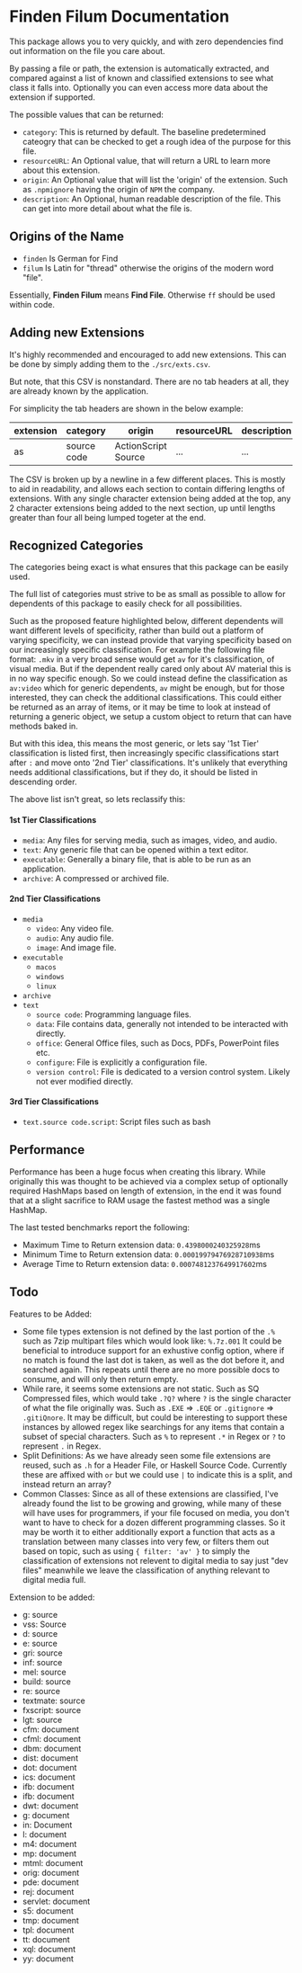 # Finden Filum Documentation

This package allows you to very quickly, and with zero dependencies find out information on the file you care about.

By passing a file or path, the extension is automatically extracted, and compared against a list of known and classified extensions to see what class it falls into. Optionally you can even access more data about the extension if supported.

The possible values that can be returned:

* `category`: This is returned by default. The baseline predetermined cateogry that can be checked to get a rough idea of the purpose for this file.
* `resourceURL`: An Optional value, that will return a URL to learn more about this extension.
* `origin`: An Optional value that will list the 'origin' of the extension. Such as `.npmignore` having the origin of `NPM` the company.
* `description`: An Optional, human readable description of the file. This can get into more detail about what the file is.

## Origins of the Name

* `finden` Is German for Find
* `filum` Is Latin for "thread" otherwise the origins of the modern word "file".

Essentially, **Finden Filum** means **Find File**. Otherwise `ff` should be used within code.

## Adding new Extensions

It's highly recommended and encouraged to add new extensions. This can be done by simply adding them to the `./src/exts.csv`.

But note, that this CSV is nonstandard. There are no tab headers at all, they are already known by the application.

For simplicity the tab headers are shown in the below example:

| extension | category | origin | resourceURL | description |
| --- | --- | --- | --- | --- |
| as | source code | ActionScript Source | ... | ... | ... |

The CSV is broken up by a newline in a few different places. This is mostly to aid in readability, and allows each section to contain differing lengths of extensions. With any single character extension being added at the top, any 2 character extensions being added to the next section, up until lengths greater than four all being lumped togeter at the end.

## Recognized Categories

The categories being exact is what ensures that this package can be easily used.

The full list of categories must strive to be as small as possible to allow for dependents of this package to easily check for all possibilities.

Such as the proposed feature highlighted below, different dependents will want different levels of specificity, rather than build out a platform of varying specificity, we can instead provide that varying specificity based on our increasingly specific classification. For example the following file format: `.mkv` in a very broad sense would get `av` for it's classification, of visual media. But if the dependent really cared only about AV material this is in no way specific enough. So we could instead define the classification as `av:video` which for generic dependents, `av` might be enough, but for those interested, they can check the additional classifications. This could either be returned as an array of items, or it may be time to look at instead of returning a generic object, we setup a custom object to return that can have methods baked in.

But with this idea, this means the most generic, or lets say '1st Tier' classification is listed first, then increasingly specific classifications start after `:` and move onto '2nd Tier' classifications. It's unlikely that everything needs additional classifications, but if they do, it should be listed in descending order.

The above list isn't great, so lets reclassify this:

#### 1st Tier Classifications

- `media`: Any files for serving media, such as images, video, and audio.
- `text`: Any generic file that can be opened within a text editor.
- `executable`: Generally a binary file, that is able to be run as an application.
- `archive`: A compressed or archived file.

#### 2nd Tier Classifications

- `media`
  * `video`: Any video file.
  * `audio`: Any audio file.
  * `image`: And image file.
- `executable`
  * `macos`
  * `windows`
  * `linux`
- `archive`
- `text`
  * `source code`: Programming language files.
  * `data`: File contains data, generally not intended to be interacted with directly.
  * `office`: General Office files, such as Docs, PDFs, PowerPoint files etc.
  * `configure`: File is explicitly a configuration file.
  * `version control`: File is dedicated to a version control system. Likely not ever modified directly.


#### 3rd Tier Classifications

- `text.source code.script`: Script files such as bash

## Performance

Performance has been a huge focus when creating this library. While originally this was thought to be achieved via a complex setup of optionally required HashMaps based on length of extension, in the end it was found that at a slight sacrifice to RAM usage the fastest method was a single HashMap.

The last tested benchmarks report the following:

- Maximum Time to Return extension data: `0.4398000240325928`ms
- Minimum Time to Return extension data: `0.00019979476928710938`ms
- Average Time to Return extension data: `0.0007481237649917602`ms

## Todo

Features to be Added:

- Some file types extension is not defined by the last portion of the `.%` such as 7zip multipart files which would look like: `%.7z.001`
  It could be beneficial to introduce support for an exhustive config option, where if no match is found the last dot is taken, as well as the dot before it, and searched again. This repeats until there are no more possible docs to consume, and will only then return empty.
- While rare, it seems some extensions are not static. Such as SQ Compressed files, which would take `.?Q?` where `?` is the single character of what the file originally was. Such as `.EXE` => `.EQE` or `.gitignore` => `.gitiQnore`. It may be difficult, but could be interesting to support these instances by allowed regex like searchings for any items that contain a subset of special characters. Such as `%` to represent `.*` in Regex or `?` to represent `.` in Regex.
- Split Definitions: As we have already seen some file extensions are reused, such as `.h` for a Header File, or Haskell Source Code. Currently these are affixed with `or` but we could use `|` to indicate this is a split, and instead return an array?
- Common Classes: Since as all of these extensions are classified, I've already found the list to be growing and growing, while many of these will have uses for programmers, if your file focused on media, you don't want to have to check for a dozen different programming classes. So it may be worth it to either additionally export a function that acts as a translation between many classes into very few, or filters them out based on topic, such as using `{ filter: 'av' }` to simply the classification of extensions not relevent to digital media to say just "dev files" meanwhile we leave the classification of anything relevant to digital media full.

Extension to be added:

- g: source
- vss: Source
- d: source
- e: source
- gri: source
- inf: source
- mel: source
- build: source
- re: source
- textmate: source
- fxscript: source
- lgt: source
- cfm: document
- cfml: document
- dbm: document
- dist: document
- dot: document
- ics: document
- ifb: document
- ifb: document
- dwt: document
- g: document
- in: Document
- l: document
- m4: document
- mp: document
- mtml: document
- orig: document
- pde: document
- rej: document
- servlet: document
- s5: document
- tmp: document
- tpl: document
- tt: document
- xql: document
- yy: document
